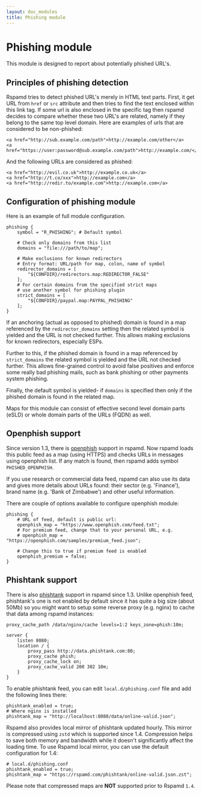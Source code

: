 ```yaml
---
layout: doc_modules
title: Phishing module
---
```

# Phishing module

This module is designed to report about potentially phished URL's.

## Principles of phishing detection

Rspamd tries to detect phished URL's merely in HTML text parts. First,
it get URL from `href` or `src` attribute and then tries to find the text enclosed
within this link tag. If some url is also enclosed in the specific tag then
rspamd decides to compare whether these two URL's are related, namely if they
belong to the same top level domain. Here are examples of urls that are considered
to be non-phished:

    <a href="http://sub.example.com/path">http://example.com/other</a>
    <a href="https://user:password@sub.example.com/path">http://example.com/</a>

And the following URLs are considered as phished:

    <a href="http://evil.co.uk">http://example.co.uk</a>
    <a href="http://t.co/xxx">http://example.com</a>
    <a href="http://redir.to/example.com">http://example.com</a>

## Configuration of phishing module

Here is an example of full module configuration.

~~~ucl
phishing {
	symbol = "R_PHISHING"; # Default symbol

	# Check only domains from this list
	domains = "file:///path/to/map";

	# Make exclusions for known redirectors
	# Entry format: URL/path for map, colon, name of symbol
	redirector_domains = [
		"${CONFDIR}/redirectors.map:REDIRECTOR_FALSE"
	];
	# For certain domains from the specified strict maps
	# use another symbol for phishing plugin
	strict_domains = [
		"${CONFDIR}/paypal.map:PAYPAL_PHISHING"
	];
}
~~~

If an anchoring (actual as opposed to phished) domain is found in a map
referenced by the `redirector_domains` setting then the related symbol is
yielded and the URL is not checked further. This allows making exclusions
for known redirectors, especially ESPs.

Further to this, if the phished domain is found in a map referenced by
`strict_domains` the related symbol is yielded and the URL not checked
further. This allows fine-grained control to avoid false positives and
enforce some really bad phishing mails, such as bank phishing or other
payments system phishing.

Finally, the default symbol is yielded- if `domains` is specified then
only if the phished domain is found in the related map.

Maps for this module can consist of effective second level domain parts (eSLD)
or whole domain parts of the URLs (FQDN) as well.

## Openphish support

Since version 1.3, there is [openphish](https://openphish.com) support in rspamd.
Now rspamd loads this public feed as a map (using HTTPS) and checks URLs in messages using
openphish list. If any match is found, then rspamd adds symbol `PHISHED_OPENPHISH`.

If you use research or commercial data feed, rspamd can also use its data and gives
more details about URLs found: their sector (e.g. 'Finance'), brand name (e.g.
'Bank of Zimbabwe') and other useful information.

There are couple of options available to configure openphish module:

~~~ucl
phishing {
	# URL of feed, default is public url:
	openphish_map = "https://www.openphish.com/feed.txt";
	# For premium feed, change that to your personal URL, e.g.
	# openphish_map = "https://openphish.com/samples/premium_feed.json";

	# Change this to true if premium feed is enabled
	openphish_premium = false;
}
~~~

## Phishtank support

There is also [phishtank](https://phishtank.com) support in rspamd since 1.3. Unlike
openphish feed, phishtank's one is not enabled by default since it has quite a big size (about 50Mb) so
you might want to setup some reverse proxy (e.g. nginx) to cache that data among rspamd instances:

~~~nginx
proxy_cache_path /data/nginx/cache levels=1:2 keys_zone=phish:10m;

server {
    listen 8080;
    location / {
        proxy_pass http://data.phishtank.com:80;
        proxy_cache phish;
        proxy_cache_lock on;
        proxy_cache_valid 200 302 10m;
    }
}
~~~


To enable phishtank feed, you can edit `local.d/phishing.conf` file and add the following lines there:

~~~ucl
phishtank_enabled = true;
# Where nginx is installed
phishtank_map = "http://localhost:8080/data/online-valid.json";
~~~

Rspamd also provides local mirror of phishtank updated hourly. This mirror is compressed using `zstd` which is supported since 1.4. Compression helps to save both memory and bandwidth while it doesn't significantly affect the loading time. To use Rspamd local mirror, you can use the default configuration for 1.4:

~~~ucl
# local.d/phishing.conf
phishtank_enabled = true;
phishtank_map = "https://rspamd.com/phishtank/online-valid.json.zst";
~~~

Please note that compressed maps are **NOT** supported prior to Rspamd `1.4`.